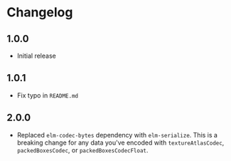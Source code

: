 # Changelog

## 1.0.0

* Initial release

## 1.0.1

* Fix typo in `README.md`

## 2.0.0

* Replaced `elm-codec-bytes` dependency with `elm-serialize`. This is a breaking change for any data you've encoded with `textureAtlasCodec`, `packedBoxesCodec`, or `packedBoxesCodecFloat`.